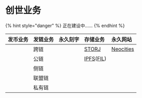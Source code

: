 # 创世业务

{% hint style="danger" %}
正在建设中……
{% endhint %}

| 发币业务 | 发链业务 | 永久刻字 | 存储业务 | 永久网站 |
| :--- | :--- | :--- | :--- | :--- |
|  | 跨链 |  | [STORJ](https://www.storj.io/) | [Neocities](https://neocities.org/) |
|  | 公链 |  | [IPFS](https://ipfs.io/)\([FIL](https://filecoin.io/)\) |  |
|  | 侧链 |  |  |  |
|  | 联盟链 |  |  |  |
|  | 私有链 |  |  |  |



